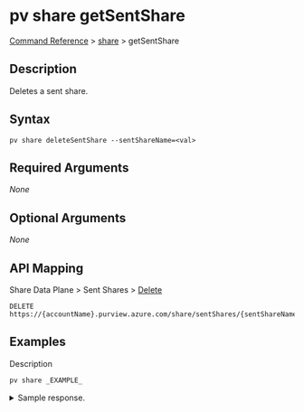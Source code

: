 # pv share getSentShare
[Command Reference](../../../README.md#command-reference) > [share](./main.md) > getSentShare

## Description
Deletes a sent share.

## Syntax
```
pv share deleteSentShare --sentShareName=<val>
```

## Required Arguments
*None*

## Optional Arguments
*None*

## API Mapping
Share Data Plane > Sent Shares > [Delete](LINK)
```
DELETE https://{accountName}.purview.azure.com/share/sentShares/{sentShareName}
```

## Examples
Description
```powershell
pv share _EXAMPLE_
```


<details><summary>Sample response.</summary>
<p>

```json
{
    "key": "value"
}
```
</p>
</details>
